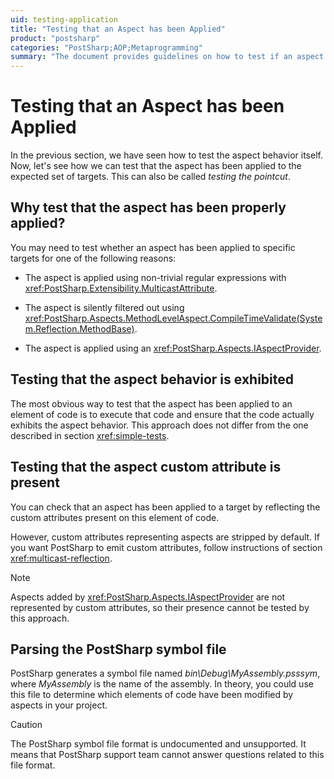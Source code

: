 ```yaml
---
uid: testing-application
title: "Testing that an Aspect has been Applied"
product: "postsharp"
categories: "PostSharp;AOP;Metaprogramming"
summary: "The document provides guidelines on how to test if an aspect has been applied to the expected targets in PostSharp, including testing the aspect behavior and checking for the aspect's custom attribute."
---
```

# Testing that an Aspect has been Applied

In the previous section, we have seen how to test the aspect behavior itself. Now, let's see how we can test that the aspect has been applied to the expected set of targets. This can also be called *testing the pointcut*. 


## Why test that the aspect has been properly applied?

You may need to test whether an aspect has been applied to specific targets for one of the following reasons:

* The aspect is applied using non-trivial regular expressions with <xref:PostSharp.Extensibility.MulticastAttribute>. 

* The aspect is silently filtered out using <xref:PostSharp.Aspects.MethodLevelAspect.CompileTimeValidate(System.Reflection.MethodBase)>. 

* The aspect is applied using an <xref:PostSharp.Aspects.IAspectProvider>. 


## Testing that the aspect behavior is exhibited

The most obvious way to test that the aspect has been applied to an element of code is to execute that code and ensure that the code actually exhibits the aspect behavior. This approach does not differ from the one described in section <xref:simple-tests>. 


## Testing that the aspect custom attribute is present

You can check that an aspect has been applied to a target by reflecting the custom attributes present on this element of code.

However, custom attributes representing aspects are stripped by default. If you want PostSharp to emit custom attributes, follow instructions of section <xref:multicast-reflection>. 

> [!NOTE]
> Aspects added by <xref:PostSharp.Aspects.IAspectProvider> are not represented by custom attributes, so their presence cannot be tested by this approach. 


## Parsing the PostSharp symbol file

PostSharp generates a symbol file named *bin\Debug\MyAssembly.psssym*, where *MyAssembly* is the name of the assembly. In theory, you could use this file to determine which elements of code have been modified by aspects in your project. 

> [!CAUTION]
> The PostSharp symbol file format is undocumented and unsupported. It means that PostSharp support team cannot answer questions related to this file format.


